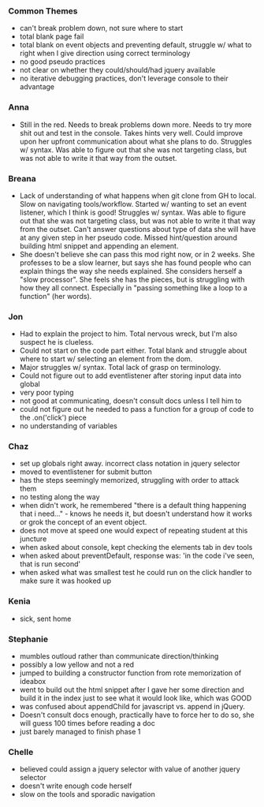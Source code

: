 ### Common Themes
- can't break problem down, not sure where to start
- total blank page fail
- total blank on event objects and preventing default, struggle w/ what to right when I give direction using correct terminology
- no good pseudo practices
- not clear on whether they could/should/had jquery available
- no iterative debugging practices, don't leverage console to their advantage

### Anna
- Still in the red. Needs to break problems down more. Needs to try more shit out and test in the console. Takes hints very well. Could improve upon her upfront communication about what she plans to do. Struggles w/ syntax. Was able to figure out that she was not targeting class, but was not able to write it that way from the outset. 

### Breana
- Lack of understanding of what happens when git clone from GH to local. Slow on navigating tools/workflow. Started w/ wanting to set an event listener, which I think is good! Struggles w/ syntax. Was able to figure out that she was not targeting class, but was not able to write it that way from the outset. Can't answer questions about type of data she will have at any given step in her pseudo code. Missed hint/question around building html snippet and appending an element.
- She doesn't believe she can pass this mod right now, or in 2 weeks. She professes to be a slow learner, but says she has found people who can explain things the way she needs explained. She considers herself a "slow processor". She feels she has the pieces, but is struggling with how they all connect. Especially in "passing something like a loop to a function" (her words).

### Jon
- Had to explain the project to him. Total nervous wreck, but I'm also suspect he is clueless.
- Could not start on the code part either. Total blank and struggle about where to start w/ selecting an element from the dom.
- Major struggles w/ syntax. Total lack of grasp on terminology.
- Could not figure out to add eventlistener after storing input data into global
- very poor typing
- not good at communicating, doesn't consult docs unless I tell him to
- could not figure out he needed to pass a function for a group of code to the .on('click') piece
- no understanding of variables

### Chaz
- set up globals right away. incorrect class notation in jquery selector
- moved to eventlistener for submit button
- has the steps seemingly memorized, struggling with order to attack them
- no testing along the way
- when didn't work, he remembered "there is a default thing happening that i need..." - knows he needs it, but doesn't understand how it works or grok the concept of an event object.
- does not move at speed one would expect of repeating student at this juncture
- when asked about console, kept checking the elements tab in dev tools
- when asked about preventDefault, response was: 'in the code i've seen, that is run second'
- when asked what was smallest test he could run on the click handler to make sure it was hooked up 

### Kenia
- sick, sent home

### Stephanie 
- mumbles outloud rather than communicate direction/thinking
- possibly a low yellow and not a red
- jumped to building a constructor function from rote memorization of ideabox
- went to build out the html snippet after I gave her some direction and build it in the index just to see what it would look like, which was GOOD
- was confused about appendChild for javascript vs. append in jQuery. 
- Doesn't consult docs enough, practically have to force her to do so, she will guess 100 times before reading a doc
- just barely managed to finish phase 1

### Chelle
- believed could assign a jquery selector with value of another jquery selector
- doesn't write enough code herself
- slow on the tools and sporadic navigation
